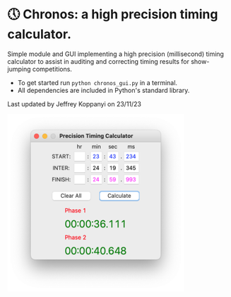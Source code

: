 # :clock5: Chronos: a high precision timing calculator. 

Simple module and GUI implementing a high precision (millisecond) timing calculator to assist in auditing and 
correcting timing results for show-jumping competitions.

- To get started run `python chronos_gui.py` in a terminal.
- All dependencies are included in Python's standard library.

Last updated by Jeffrey Koppanyi on 23/11/23

<img src="screenshot.png" width="400" height="400" alt="Chronos GUI" />
